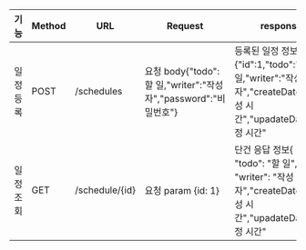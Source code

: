 |기능|Method|URL|Request|response|상태코드|
|---|---|---|---|---|---|
|일정등록|POST|/schedules|요청 body{"todo":할 일,"writer":"작성자","password":"비밀번호"}|등록된 일정 정보{"id":1,"todo":"할일,"writer":"작성자","createDate":"작성 시간","upadateDate":"수정 시간"|200:생성됨|
|일정조회|GET|/schedule/{id}|요청 param {id: 1}|단건 응답 정보{ "id": 1, "todo": "할 일", "writer": "작성자","createDate":"작성 시간","upadateDate":"수정 시간"|200:성공|
